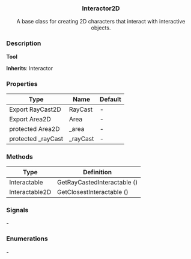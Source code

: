 <div align="center">
	<h3>Interactor2D</h1>
	<p>A base class for creating 2D characters that interact with interactive objects.</p>
</div>

### Description

**Tool**

**Inherits**: Interactor

### Properties

| Type               | Name     | Default |
| ------------------ | -------- | ------- |
| Export RayCast2D   | RayCast  | -       |
| Export Area2D      | Area     | -       |
| protected Area2D   | _area    | -       |
| protected _rayCast | _rayCast | -       |

### Methods

| Type           | Definition                  |
| -------------- | --------------------------- |
| Interactable   | GetRayCastedInteractable () |
| Interactable2D | GetClosestInteractable ()   |

### Signals

**-**

### Enumerations

**-**
